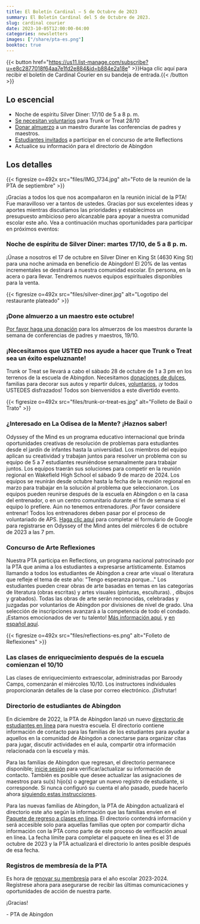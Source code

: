 ```yaml
---
title: El Boletín Cardinal — 5 de Octubre de 2023
summary: El Boletín Cardinal del 5 de Octubre de 2023.
slug: cardinal courier
date: 2023-10-05T12:00:00-04:00
categories: newsletters
images: ["/share/pta-es.png"]
booktoc: true
---
```


{{< button href="https://us11.list-manage.com/subscribe?u=e8c2877018f64aa7e1fd2e884&id=b884e2a18e" >}}Haga clic aquí para recibir el boletín de Cardinal Courier en su bandeja de entrada.{{< /button >}}

## Lo escencial

- Noche de espíritu Silver Diner: 17/10 de 5 a 8 p. m.
- [Se necesitan voluntarios](https://docs.google.com/forms/d/e/1FAIpQLScaHcqXP6ak0Q-Jr50qd-ilBG4Gt7EpA5Wu9yqiIo44yMZMNQ/viewform) para Trunk or Treat 28/10
- [Donar almuerzo](https://abingdonpta.memberhub.com/store/items/934749) a un maestro durante las conferencias de padres y maestros.
- [Estudiantes invitados](/reflections) a participar en el concurso de arte Reflections
- Actualice su información para el directorio de Abingdon

## Los detalles

{{< figresize o=492x src="files/IMG_1734.jpg" alt="Foto de la reunión de la PTA de septiembre" >}}

¡Gracias a todos los que nos acompañaron en la reunión inicial de la PTA! Fue maravilloso ver a tantos de ustedes. Gracias por sus excelentes ideas y aportes mientras discutíamos las prioridades y establecimos un presupuesto ambicioso pero alcanzable para apoyar a nuestra comunidad escolar este año. Vea a continuación muchas oportunidades para participar en próximos eventos:

### Noche de espíritu de Silver Diner: martes 17/10, de 5 a 8 p. m.

¡Únase a nosotros el 17 de octubre en Silver Diner en King St (4630 King St) para una noche animada en beneficio de Abingdon! El 20% de las ventas incrementales se destinará a nuestra comunidad escolar. En persona, en la acera o para llevar. Tendremos nuevos equipos espirituales disponibles para la venta.

{{< figresize o=492x src="files/silver-diner.jpg" alt="Logotipo del restaurante plateado" >}}

### ¡Done almuerzo a un maestro este octubre!

[Por favor haga una donación](https://abingdonpta.memberhub.com/store/items/934749) para los almuerzos de los maestros durante la semana de conferencias de padres y maestros, 19/10.

### ¡Necesitamos que USTED nos ayude a hacer que Trunk o Treat sea un éxito espeluznante!

Trunk or Treat se llevará a cabo el sábado 28 de octubre de 1 a 3 pm en los terrenos de la escuela de Abingdon. Necesitamos [donaciones de dulces](https://www.amazon.com/hz/wishlist/ls/FVMZN0UJ9M30), familias para decorar sus autos y repartir dulces, [voluntarios](https://docs.google.com/forms/d/e/1FAIpQLSdAaqt8znJMzxFO-KxTCY1oBHHsDqyOp8aSqmjnLs4BYkrWfg/viewform), ¡y todos USTEDES disfrazados! Todos son bienvenidos a este divertido evento.

{{< figresize o=492x src="files/trunk-or-treat-es.jpg" alt="Folleto de Baúl o Trato" >}}

### ¿Interesado en La Odisea de la Mente? ¡Haznos saber!

Odyssey of the Mind es un programa educativo internacional que brinda oportunidades creativas de resolución de problemas para estudiantes desde el jardín de infantes hasta la universidad. Los miembros del equipo aplican su creatividad y trabajan juntos para resolver un problema con su equipo de 5 a 7 estudiantes reuniéndose semanalmente para trabajar juntos. Los equipos traerán sus soluciones para competir en la reunión regional en Wakefield High School el sábado 9 de marzo de 2024. Los equipos se reunirán desde octubre hasta la fecha de la reunión regional en marzo para trabajar en la solución al problema que seleccionaron. Los equipos pueden reunirse después de la escuela en Abingdon o en la casa del entrenador, o en un centro comunitario durante el fin de semana si el equipo lo prefiere. Aún no tenemos entrenadores. ¡Por favor considere entrenar! Todos los entrenadores deben pasar por el proceso de voluntariado de APS. [Haga clic aquí](https://docs.google.com/forms/d/e/1FAIpQLSdAaqt8znJMzxFO-KxTCY1oBHHsDqyOp8aSqmjnLs4BYkrWfg/viewform) para completar el formulario de Google para registrarse en Odyssey of the Mind antes del miércoles 6 de octubre de 2023 a las 7 pm.

### Concurso de Arte Reflexiones

Nuestra PTA participa en Reflections, un programa nacional patrocinado por la PTA que anima a los estudiantes a expresarse artísticamente. Estamos llamando a todos los estudiantes de Abingdon a crear arte visual o literatura que refleje el tema de este año: "Tengo esperanza porque..." Los estudiantes pueden crear obras de arte basadas en temas en las categorías de literatura (obras escritas) y artes visuales (pinturas, esculturas). , dibujos y grabados). Todas las obras de arte serán reconocidas, celebradas y juzgadas por voluntarios de Abingdon por divisiones de nivel de grado. Una selección de inscripciones avanzará a la competencia de todo el condado. ¡Estamos emocionados de ver tu talento! [Más información aquí](/reflections), y [en español aquí](/es/reflections).

{{< figresize o=492x src="files/reflections-es.png" alt="Folleto de Reflexiones" >}}

### Las clases de enriquecimiento después de la escuela comienzan el 10/10

Las clases de enriquecimiento extraescolar, administradas por Baroody Camps, comenzarán el miércoles 10/10. Los instructores individuales proporcionarán detalles de la clase por correo electrónico. ¡Disfrutar!

### Directorio de estudiantes de Abingdon

En diciembre de 2022, la PTA de Abingdon lanzó un nuevo [directorio de estudiantes en línea](https://abingdonpta.membershiptoolkit.com/) para nuestra escuela. El directorio contiene información de contacto para las familias de los estudiantes para ayudar a aquellos en la comunidad de Abingdon a conectarse para organizar citas para jugar, discutir actividades en el aula, compartir otra información relacionada con la escuela y más.

Para las familias de Abingdon que regresan, el directorio permanece disponible; [inicie sesión](https://abingdonpta.membershiptoolkit.com/) para verificar/actualizar su información de contacto. También es posible que desee actualizar las asignaciones de maestros para su(s) hijo(s) o agregar un nuevo registro de estudiante, si corresponde. Si nunca configuró su cuenta el año pasado, puede hacerlo ahora [siguiendo estas instrucciones](/2022/12/01/directory/).

Para las nuevas familias de Abingdon, la PTA de Abingdon actualizará el directorio este año según la información que las familias envíen en el [Paquete de regreso a clases en línea](https://www.apsva.us/registration/online-back-to-school-packet/). El directorio contendrá información y será accesible solo para aquellas familias que opten por compartir dicha información con la PTA como parte de este proceso de verificación anual en línea. La fecha límite para completar el paquete en línea es el 31 de octubre de 2023 y la PTA actualizará el directorio lo antes posible después de esa fecha.

### Registros de membresía de la PTA

Es hora de [renovar su membresía](/join/) para el año escolar 2023-2024. Regístrese ahora para asegurarse de recibir las últimas comunicaciones y oportunidades de acción de nuestra parte.

¡Gracias!

\- PTA de Abingdon